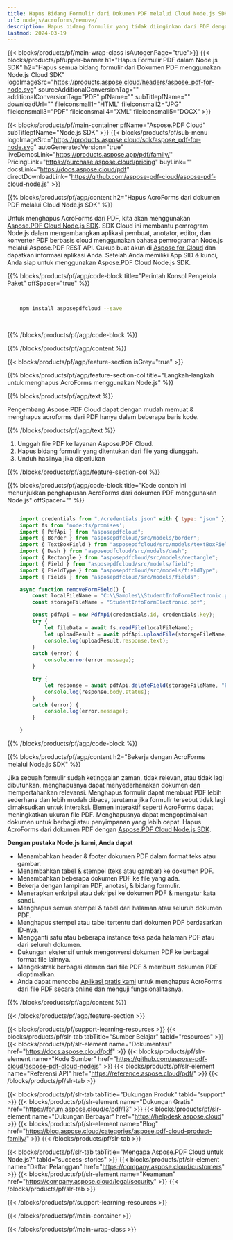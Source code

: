 ```yaml
---
title: Hapus Bidang Formulir dari Dokumen PDF melalui Cloud Node.js SDK
url: nodejs/acroforms/remove/
description: Hapus bidang formulir yang tidak diinginkan dari PDF dengan Node.js menggunakan Aspose.PDF Cloud. Bersihkan dan sederhanakan formulir Anda.
lastmod: 2024-03-19
---
```


{{< blocks/products/pf/main-wrap-class isAutogenPage="true">}}
{{< blocks/products/pf/upper-banner h1="Hapus Formulir PDF dalam Node.js SDK" h2="Hapus semua bidang formulir dari Dokumen PDF menggunakan Node.js Cloud SDK" logoImageSrc="https://products.aspose.cloud/headers/aspose_pdf-for-node.svg" sourceAdditionalConversionTag="" additionalConversionTag="PDF" pfName="" subTitlepfName="" downloadUrl="" fileiconsmall1="HTML" fileiconsmall2="JPG" fileiconsmall3="PDF" fileiconsmall4="XML" fileiconsmall5="DOCX" >}}

{{< blocks/products/pf/main-container pfName="Aspose.PDF Cloud" subTitlepfName="Node.js SDK" >}}
{{< blocks/products/pf/sub-menu logoImageSrc="https://products.aspose.cloud/sdk/aspose_pdf-for-node.svg"
autoGeneratedVersion="true"
liveDemosLink="https://products.aspose.app/pdf/family/" PricingLink="https://purchase.aspose.cloud/pricing" buyLink="" docsLink="https://docs.aspose.cloud/pdf"  directDownloadLink="https://github.com/aspose-pdf-cloud/aspose-pdf-cloud-node.js" >}}

{{% blocks/products/pf/agp/content h2="Hapus AcroForms dari dokumen PDF melalui Cloud Node.js SDK" %}}

Untuk menghapus AcroForms dari PDF, kita akan menggunakan
[Aspose.PDF Cloud Node.js SDK](https://products.aspose.cloud/pdf/nodejs/). SDK Cloud ini membantu pemrogram Node.js dalam mengembangkan aplikasi pembuat, anotator, editor, dan konverter PDF berbasis cloud menggunakan bahasa pemrograman Node.js melalui Aspose.PDF REST API. Cukup buat akun di [Aspose for Cloud](https://dashboard.aspose.cloud/#/apps) dan dapatkan informasi aplikasi Anda. Setelah Anda memiliki App SID & kunci, Anda siap untuk menggunakan Aspose.PDF Cloud Node.js SDK.

{{% blocks/products/pf/agp/code-block title="Perintah Konsol Pengelola Paket" offSpacer="true" %}}

```bash

     
    npm install asposepdfcloud --save
     
     

```

{{% /blocks/products/pf/agp/code-block %}}

{{% /blocks/products/pf/agp/content %}}

{{< blocks/products/pf/agp/feature-section isGrey="true" >}}

{{% blocks/products/pf/agp/feature-section-col title="Langkah-langkah untuk menghapus AcroForms menggunakan Node.js" %}}

{{% blocks/products/pf/agp/text %}}

Pengembang Aspose.PDF Cloud dapat dengan mudah memuat & menghapus acroforms dari PDF hanya dalam beberapa baris kode.

{{% /blocks/products/pf/agp/text %}}

1. Unggah file PDF ke layanan Aspose.PDF Cloud.
1. Hapus bidang formulir yang ditentukan dari file yang diunggah.
1. Unduh hasilnya jika diperlukan

{{% /blocks/products/pf/agp/feature-section-col %}}


{{% blocks/products/pf/agp/code-block title="Kode contoh ini menunjukkan penghapusan AcroForms dari dokumen PDF menggunakan Node.js" offSpacer="" %}}

```js

    import credentials from "./credentials.json" with { type: "json" };
    import fs from 'node:fs/promises';
    import { PdfApi } from "asposepdfcloud";
    import { Border } from "asposepdfcloud/src/models/border";
    import { TextBoxField } from "asposepdfcloud/src/models/textBoxField";
    import { Dash } from "asposepdfcloud/src/models/dash";
    import { Rectangle } from "asposepdfcloud/src/models/rectangle";
    import { Field } from "asposepdfcloud/src/models/field";
    import { FieldType } from "asposepdfcloud/src/models/fieldType";
    import { Fields } from "asposepdfcloud/src/models/fields";

    async function removeFormField() {
        const localFileName = "C:\\Samples\\StudentInfoFormElectronic.pdf";
        const storageFileName = "StudentInfoFormElectronic.pdf";

        const pdfApi = new PdfApi(credentials.id, credentials.key);
        try {
            let fileData = await fs.readFile(localFileName);
            let uploadResult = await pdfApi.uploadFile(storageFileName, fileData);
            console.log(uploadResult.response.text);
        }
        catch (error) {
            console.error(error.message);
        }

        try {
            let response = await pdfApi.deleteField(storageFileName, "First Name");
            console.log(response.body.status);
        }
        catch (error) {
            console.log(error.message);
        }

    }
```

{{% /blocks/products/pf/agp/code-block %}}

{{% blocks/products/pf/agp/content h2="Bekerja dengan AcroForms melalui Node.js SDK" %}}

Jika sebuah formulir sudah ketinggalan zaman, tidak relevan, atau tidak lagi dibutuhkan, menghapusnya dapat menyederhanakan dokumen dan mempertahankan relevansi. Menghapus formulir dapat membuat PDF lebih sederhana dan lebih mudah dibaca, terutama jika formulir tersebut tidak lagi dimaksudkan untuk interaksi. Elemen interaktif seperti AcroForms dapat meningkatkan ukuran file PDF. Menghapusnya dapat mengoptimalkan dokumen untuk berbagi atau penyimpanan yang lebih cepat.
Hapus AcroForms dari dokumen PDF dengan [Aspose.PDF Cloud Node.js SDK](https://products.aspose.cloud/pdf/nodejs/).

**Dengan pustaka Node.js kami, Anda dapat**

+ Menambahkan header & footer dokumen PDF dalam format teks atau gambar.
+ Menambahkan tabel & stempel (teks atau gambar) ke dokumen PDF.
+ Menambahkan beberapa dokumen PDF ke file yang ada.
+ Bekerja dengan lampiran PDF, anotasi, & bidang formulir.
+ Menerapkan enkripsi atau dekripsi ke dokumen PDF & mengatur kata sandi.
+ Menghapus semua stempel & tabel dari halaman atau seluruh dokumen PDF.
+ Menghapus stempel atau tabel tertentu dari dokumen PDF berdasarkan ID-nya.
+ Mengganti satu atau beberapa instance teks pada halaman PDF atau dari seluruh dokumen.
+ Dukungan ekstensif untuk mengonversi dokumen PDF ke berbagai format file lainnya.
+ Mengekstrak berbagai elemen dari file PDF & membuat dokumen PDF dioptimalkan.
+ Anda dapat mencoba [Aplikasi gratis kami](https://products.aspose.app/pdf/xfa) untuk menghapus AcroForms dari file PDF secara online dan menguji fungsionalitasnya.

{{% /blocks/products/pf/agp/content %}}

{{< /blocks/products/pf/agp/feature-section >}}

{{< blocks/products/pf/support-learning-resources >}}
{{< blocks/products/pf/slr-tab tabTitle="Sumber Belajar" tabId="resources" >}}
{{< blocks/products/pf/slr-element name="Dokumentasi" href="https://docs.aspose.cloud/pdf" >}}
{{< blocks/products/pf/slr-element name="Kode Sumber" href="https://github.com/aspose-pdf-cloud/aspose-pdf-cloud-nodejs" >}}
{{< blocks/products/pf/slr-element name="Referensi API" href="https://reference.aspose.cloud/pdf/" >}}
{{< /blocks/products/pf/slr-tab >}}

{{< blocks/products/pf/slr-tab tabTitle="Dukungan Produk" tabId="support" >}}
{{< blocks/products/pf/slr-element name="Dukungan Gratis" href="https://forum.aspose.cloud/c/pdf/13" >}}
{{< blocks/products/pf/slr-element name="Dukungan Berbayar" href="https://helpdesk.aspose.cloud" >}}
{{< blocks/products/pf/slr-element name="Blog" href="https://blog.aspose.cloud/categories/aspose.pdf-cloud-product-family/" >}}
{{< /blocks/products/pf/slr-tab >}}

{{< blocks/products/pf/slr-tab tabTitle="Mengapa Aspose.PDF Cloud untuk Node.js?" tabId="success-stories" >}}
{{< blocks/products/pf/slr-element name="Daftar Pelanggan" href="https://company.aspose.cloud/customers" >}}
{{< blocks/products/pf/slr-element name="Keamanan" href="https://company.aspose.cloud/legal/security" >}}
{{< /blocks/products/pf/slr-tab >}}

{{< /blocks/products/pf/support-learning-resources >}}

<!-- aboutfile Ends -->

{{< /blocks/products/pf/main-container >}}

{{< /blocks/products/pf/main-wrap-class >}}



